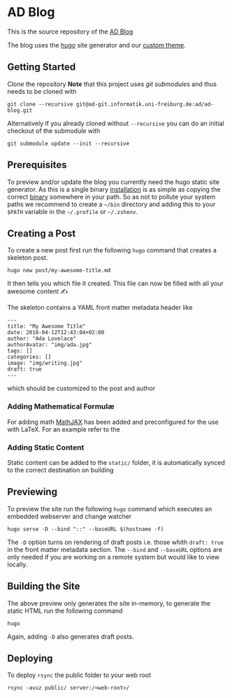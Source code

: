 AD Blog
=======
This is the source repository of the [AD Blog](https://ad-blog.informatik.uni-freiburg.de)

The blog uses the [hugo](https://gohugo.io) site generator and our [custom
theme](https://ad-git.informatik.uni-freiburg.de/ad/ad-blog-theme).

Getting Started
---------------
Clone the repository **Note** that this project uses *git submodule*s and thus
needs to be cloned with

    git clone --recursive git@ad-git.informatik.uni-freiburg.de:ad/ad-blog.git

Alternatively if you already cloned without `--recursive` you can do an initial
checkout of the submodule with

    git submodule update --init --recursive

## Prerequisites
To preview and/or update the blog you currently need the hugo static site
generator. As this is a single binary
[installation](https://gohugo.io/getting-started/installing) is as simple as
copying the correct [binary](https://github.com/gohugoio/hugo/releases)
somewhere in your path. So as not to pollute your system paths we recommend to
create a `~/bin` directory and adding this to your `$PATH` variable in the
`~/.profile` or `~/.zshenv`.

## Creating a Post
To create a new post first run the following `hugo` command that creates
a skeleton post.

    hugo new post/my-awesome-title.md

It then tells you which file it created. This file can now be filled with all
your awesome content ✍️

The skeleton contains a YAML front matter metadata header like

    ---
    title: "My Awesome Title"
    date: 2018-04-12T12:43:04+02:00
    author: "Ada Lovelace"
    authorAvatar: "img/ada.jpg"
    tags: []
    categories: []
    image: "img/writing.jpg"
    draft: true
    ---

which should be customized to the post and author

### Adding Mathematical Formulæ
For adding math [MathJAX](https://www.mathjax.org) has been added and
preconfigured for the use with LaTeX. For an example refer to the 

### Adding Static Content
Static content can be added to the `static/` folder, it is automatically synced
to the correct destination on building

Previewing
----------
To preview the site run the following `hugo` command which executes an embedded
webserver and change watcher

    hugo serve -D --bind "::" --baseURL $(hostname -f)

The `-D` option turns on rendering of draft posts i.e. those whith `draft:
true` in the front matter metadata section. The `--bind` and `--baseURL`
options are only needed if you are working on a remote system but would like to
view locally.

Building the Site
-----------------
The above preview only generates the site in-memory, to generate the static
HTML run the following command

    hugo

Again, adding `-D` also generates draft posts.

Deploying
---------
To deploy `rsync` the public folder to your web root

    rsync -avuz public/ server:/<web-root>/
